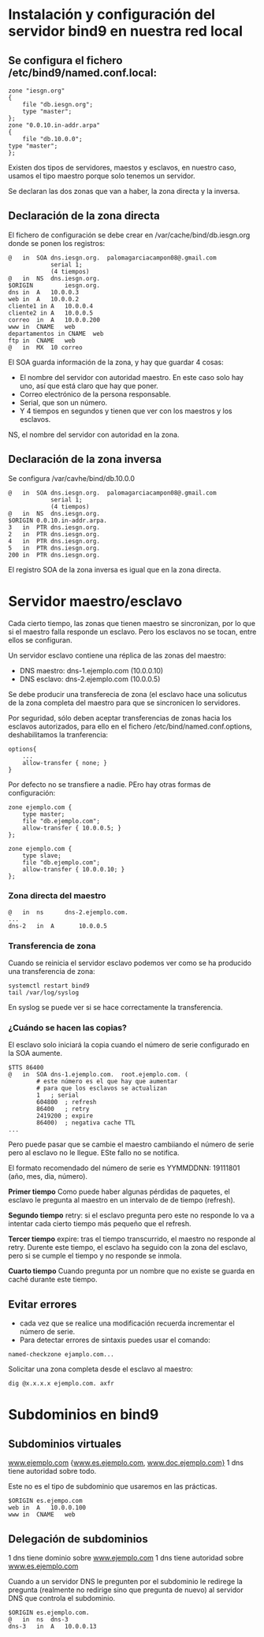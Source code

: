 # Instalación y configuración del servidor bind9 en nuestra red local

## Se configura el fichero /etc/bind9/named.conf.local:
~~~
zone "iesgn.org"
{
	file "db.iesgn.org";
	type "master";
};
zone "0.0.10.in-addr.arpa"
{
	file "db.10.0.0";
type "master";
};
~~~
Existen dos tipos de servidores, maestos y esclavos, en nuestro caso, usamos el tipo maestro porque solo tenemos un servidor.

Se declaran las dos zonas que van a haber, la zona directa y la inversa. 

## Declaración de la zona directa
El fichero de configuración se debe crear en /var/cache/bind/db.iesgn.org donde se ponen los registros:
~~~
@	in	SOA	dns.iesgn.org.	palomagarciacampon08@.gmail.com
			serial 1;
			(4 tiempos)
@	in	NS	dns.iesgn.org.
$ORIGIN			iesgn.org.
dns	in	A	10.0.0.3
web	in	A	10.0.0.2
cliente1 in	A	10.0.0.4
cliente2 in	A	10.0.0.5
correo	in	A	10.0.0.200
www	in	CNAME	web
departamentos in CNAME	web
ftp	in	CNAME	web
@	in	MX	10 correo
~~~
El SOA guarda información de la zona, y hay que guardar 4 cosas:
- El nombre del servidor con autoridad maestro. En este caso solo hay uno, así que  está claro que hay que poner.
- Correo electrónico de la persona responsable.
- Serial, que son un número.
- Y 4 tiempos en segundos y tienen que ver con los maestros y los esclavos.

NS, el nombre del servidor con autoridad en la zona. 


## Declaración de la zona inversa
Se configura /var/cavhe/bind/db.10.0.0
~~~
@	in	SOA	dns.iesgn.org.	palomagarciacampon08@.gmail.com
			serial 1;
			(4 tiempos)
@	in	NS	dns.iesgn.org.
$ORIGIN 0.0.10.in-addr.arpa.
3	in	PTR	dns.iesgn.org.
2	in	PTR	dns.iesgn.org.
4	in	PTR	dns.iesgn.org.
5	in	PTR	dns.iesgn.org.
200	in	PTR	dns.iesgn.org.
~~~

El registro SOA de la zona inversa es igual que en la zona directa.



# Servidor maestro/esclavo
Cada cierto tiempo, las zonas que tienen maestro se sincronizan, por lo que si el maestro falla responde un esclavo. Pero los esclavos no se tocan, entre ellos se configuran.

Un servidor esclavo contiene una réplica de las zonas del maestro:
- DNS maestro: dns-1.ejemplo.com (10.0.0.10)
- DNS esclavo: dns-2.ejemplo.com (10.0.0.5)

Se debe producir una transferecia de zona (el esclavo hace una solicutus de la zona completa del maestro para que se sincronicen lo servidores. 

Por seguridad, sólo deben aceptar transferencias de zonas hacia los esclavos autorizados, para ello en el fichero /etc/bind/named.conf.options, deshabilitamos la tranferencia:
~~~
options{
	...
	allow-transfer { none; }
}
~~~
Por defecto no se transfiere a nadie. PEro hay otras formas de configuración:

~~~
zone ejemplo.com {
	type master;
	file "db.ejemplo.com";
	allow-transfer { 10.0.0.5; }
};
~~~

~~~
zone ejemplo.com {
	type slave;
	file "db.ejemplo.com";
	allow-transfer { 10.0.0.10; }
};
~~~

### Zona directa del maestro
~~~
@	in	ns		dns-2.ejemplo.com.
...
dns-2	in	A 		10.0.0.5
~~~

### Transferencia de zona
Cuando se reinicia el servidor esclavo podemos ver como se ha producido una transferencia de zona:
~~~
systemctl restart bind9
tail /var/log/syslog
~~~

En syslog se puede ver si se hace correctamente la transferencia.


### ¿Cuándo se hacen las copias?
El esclavo solo iniciará la copia cuando el número de serie configurado en la SOA aumente.
~~~
$TTS 86400
@	in 	SOA	dns-1.ejemplo.com.	root.ejemplo.com. (
		# este número es el que hay que aumentar 
		# para que los esclavos se actualizan
		1	; serial
		604800	; refresh
		86400	; retry
		2419200	; expire
		86400)	; negativa cache TTL
...
~~~

Pero puede pasar que se cambie el maestro cambiiando el número de serie pero al esclavo no le llegue. ESte fallo no se notifica.

El formato recomendado del número de serie es YYMMDDNN: 19111801 (año, mes, dia, número).

**Primer tiempo**
Como puede haber algunas pérdidas de paquetes, el esclavo le pregunta al maestro en un intervalo de de tiempo (refresh). 

**Segundo tiempo**
retry: si el esclavo pregunta pero este no responde lo va a intentar cada cierto tiempo más pequeño que el refresh.

**Tercer tiempo**
expire: tras el tiempo transcurrido, el maestro no responde al retry. Durente este tiempo, el esclavo ha seguido con la zona del esclavo, pero si se cumple el tiempo y no responde se inmola. 

**Cuarto tiempo**
Cuando pregunta por un nombre que no existe se guarda en caché durante este tiempo.


## Evitar errores
- cada vez que se realice una modificación recuerda incrementar el número de serie.
- Para detectar errores de sintaxis puedes usar el comando:
~~~
named-checkzone ejamplo.com...
~~~

Solicitar una zona completa desde el esclavo al maestro:
~~~
dig @x.x.x.x ejemplo.com. axfr
~~~


# Subdominios en bind9
## Subdominios virtuales
www.ejemplo.com {www.es.ejemplo.com, www.doc.ejemplo.com}
1 dns tiene autoridad sobre todo.

Este no es el tipo de subdominio que usaremos en las prácticas.

~~~
$ORIGIN es.ejempo.com
web	in	A 	10.0.0.100
www	in	CNAME	web
~~~


## Delegación de subdominios
1 dns tiene dominio sobre www.ejemplo.com
1 dns tiene autoridad sobre www.es.ejemplo.com

Cuando a un servidor DNS le pregunten por el subdominio le redirege la pregunta (realmente no redirige sino que pregunta de nuevo) al servidor DNS que controla el subdominio. 
~~~
$ORIGIN	es.ejemplo.com.
@	in	ns	dns-3
dns-3	in	A	10.0.0.13
~~~








